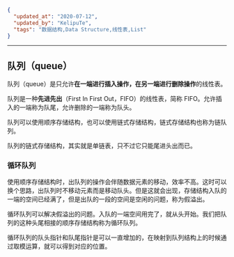```json
{
  "updated_at": "2020-07-12",
  "updated_by": "KelipuTe",
  "tags": "数据结构,Data Structure,线性表,List"
}
```

---

## 队列（queue）

队列（queue）是只允许**在一端进行插入操作，在另一端进行删除操作**的线性表。

队列是一种**先进先出**（First In First Out，FIFO）的线性表，简称 FIFO。允许插入的一端称为队尾，允许删除的一端称为队头。

队列可以使用顺序存储结构，也可以使用链式存储结构，链式存储结构也称为链队列。

队列的链式存储结构，其实就是单链表，只不过它只能尾进头出而已。

### 循环队列

使用顺序存储结构时，出队列的操作会伴随数据元素的移动，效率不高。这时可以换个思路，出队列时不移动元素而是移动队头。但是这就会出现，存储结构入队的一端的空间已经满了，但是出队的一段的空间是空闲的问题，称为假溢出。

循环队列可以解决假溢出的问题。入队的一端空间用完了，就从头开始。我们把队列的这种头尾相接的顺序存储结构称为循环队列。

循环队列的队头指针和队尾指针是可以一直增加的，在映射到队列结构上的时候通过取模运算，就可以得到对应的位置。

